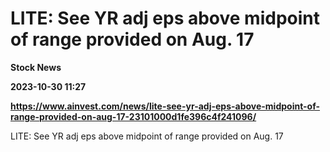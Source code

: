 # LITE: See YR adj eps above midpoint of range provided on Aug. 17
**Stock News**

**2023-10-30 11:27**

**https://www.ainvest.com/news/lite-see-yr-adj-eps-above-midpoint-of-range-provided-on-aug-17-23101000d1fe396c4f241096/**

LITE: See YR adj eps above midpoint of range provided on Aug. 17